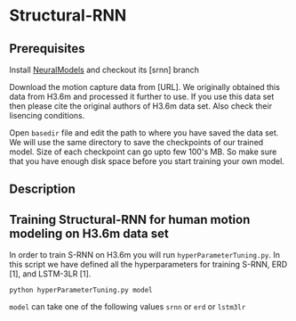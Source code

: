 # Structural-RNN

## Prerequisites

Install [NeuralModels](https://github.com/asheshjain399/NeuralModels) and checkout its [srnn] branch

Download the motion capture data from [URL]. We originally obtained this data from H3.6m and processed it further to use. If you use this data set then please cite the original authors of H3.6m data set. Also check their lisencing conditions. 

Open ```basedir``` file and edit the path to where you have saved the data set. We will use the same directory to save the checkpoints of our trained model. Size of each checkpoint can go upto few 100's MB. So make sure that you have enough disk space before you start training your own model.

## Description

## Training Structural-RNN for human motion modeling on H3.6m data set

In order to train S-RNN on H3.6m you will run ```hyperParameterTuning.py```. In this script we have defined all the hyperparameters for training S-RNN, ERD [1], and LSTM-3LR [1]. 

```python hyperParameterTuning.py model```

```model``` can take one of the following values ```srnn``` or ```erd``` or ```lstm3lr```

